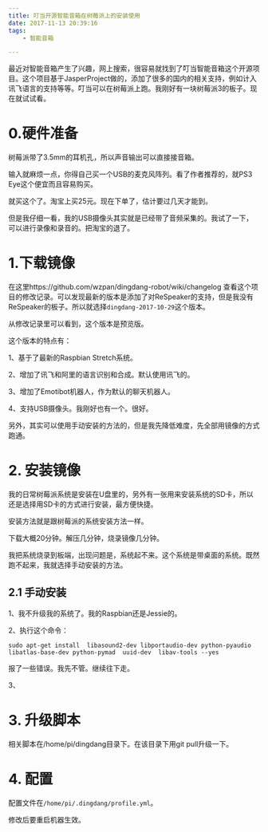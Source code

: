 ```yaml
---
title: 叮当开源智能音箱在树莓派上的安装使用
date: 2017-11-13 20:39:16
tags:
	- 智能音箱

---
```




最近对智能音箱产生了兴趣，网上搜索，很容易就找到了叮当智能音箱这个开源项目。这个项目基于JasperProject做的，添加了很多的国内的相关支持，例如计入讯飞语言的支持等等。叮当可以在树莓派上跑。我刚好有一块树莓派3的板子。现在就试试看。

# 0.硬件准备

树莓派带了3.5mm的耳机孔，所以声音输出可以直接接音箱。

输入就麻烦一点，你得自己买一个USB的麦克风阵列。看了作者推荐的，就PS3 Eye这个便宜而且容易购买。

就买这个了。淘宝上买25元。现在下单了，估计要过几天才能到。

但是我仔细一看，我的USB摄像头其实就是已经带了音频采集的。我试了一下，可以进行录像和录音的。把淘宝的退了。

# 1.下载镜像

在这里https://github.com/wzpan/dingdang-robot/wiki/changelog 查看这个项目的修改记录。可以发现最新的版本是添加了对ReSpeaker的支持，但是我没有ReSpeaker的板子。所以就选择`dingdang-2017-10-29`这个版本。

从修改记录里可以看到，这个版本是预览版。

这个版本的特点有：

1、基于了最新的Raspbian Stretch系统。

2、增加了讯飞和阿里的语言识别和合成。默认使用讯飞的。

3、增加了Emotibot机器人，作为默认的聊天机器人。

4、支持USB摄像头。我刚好也有一个。很好。

另外，其实可以使用手动安装的方法的，但是我先降低难度，先全部用镜像的方式跑通。

# 2. 安装镜像

我的日常树莓派系统是安装在U盘里的，另外有一张用来安装系统的SD卡，所以还是选择用SD卡的方式进行安装，最方便快捷。

安装方法就是跟树莓派的系统安装方法一样。

下载大概20分钟。解压几分钟，烧录镜像几分钟。

我把系统烧录到板端，出现问题是，系统起不来。这个系统是带桌面的系统。既然跑不起来，我就选择手动安装的方法。

## 2.1 手动安装

1、我不升级我的系统了。我的Raspbian还是Jessie的。

2、执行这个命令：

```
sudo apt-get install  libasound2-dev libportaudio-dev python-pyaudio libatlas-base-dev python-pymad  uuid-dev  libav-tools --yes
```

报了一些错误。我先不管。继续往下走。

3、

# 3. 升级脚本

相关脚本在/home/pi/dingdang目录下。在该目录下用git pull升级一下。

# 4. 配置

配置文件在`/home/pi/.dingdang/profile.yml`。

修改后要重启机器生效。

